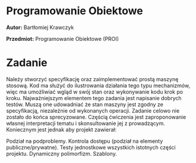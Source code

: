 # Programowanie Obiektowe

**Autor:** Bartłomiej Krawczyk

**Przedmiot:** Programowanie Obiektowe (PROI)

# Zadanie

Należy stworzyć specyfikację oraz zaimplementować prostą maszynę stosową. Kod ma służyć do ilustrowania działania tego typu mechanizmów, więc ma umożliwiać wgląd w swój stan oraz wykonywanie kodu krok po kroku. Najważniejszym elementem tego zadania jest napisanie dobrych testów. Muszą one udowadniać że stan maszyny jest zgodny ze specyfikacją, niezależnie od wykonanych operacji. Zadanie celowo nie zostało do końca sprecyzowane. Częścią ćwiczenia jest zaproponowanie własnej interpretacji tematu i skonsultowanie jej z prowadzącym. Koniecznym jest jednak aby projekt zawierał:

Podział na podproblemy.
Kontrola dostępu (podział na elementy publiczne/prywatne).
Testy jednostkowe wszystkich istotnych części projektu.
Dynamiczny polimorfizm.
Szablony.